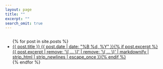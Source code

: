 ```yaml
---
layout: page
title: ""
excerpt: ""
search_omit: true
---
```


<div style="height: 400px; width: 100%; overflow: scroll">

<ul class="post-list">
{% for post in site.posts %}
  <li><article><a href="{{ site.url }}{{ post.url }}">{{ 
post.title }} <span class="entry-date"><time datetime="{{ 
post.date | date_to_xmlschema }}">{{ post.date | date: "%B 
%d, %Y" }}</time></span>{% if post.excerpt %} <span 
class="excerpt">{{ post.excerpt | remove: '\[ ... \]' | 
remove: '\( ... \)' | markdownify | strip_html | 
strip_newlines | escape_once }}</span>{% endif 
%}</a></article></li>
{% endfor %}
</ul>

</div>